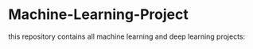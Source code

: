 # Machine-Learning-Project
this repository contains all machine learning and deep learning projects:
